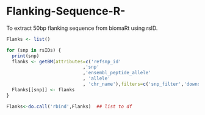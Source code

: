 # Flanking-Sequence-R-
To extract 50bp flanking sequence from biomaRt using rsID.

```R
Flanks <- list()

for (snp in rsIDs) {
  print(snp)
  flanks <- getBM(attributes=c('refsnp_id'
                            ,'snp'
                            ,'ensembl_peptide_allele'
                            , 'allele'
                            , 'chr_name'),filters=c('snp_filter','downstream_flank','upstream_flank'),value=list(snip,downstream=50,upstream=50),mart = snpmart, checkFilters=F)
  Flanks[[snp]] <- flanks
}

Flanks<-do.call('rbind',Flanks)  ## list to df 
```
